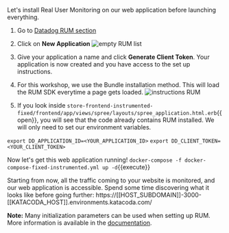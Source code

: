Let's install Real User Monitoring on our web application before launching everything.

1. Go to [Datadog RUM section](https://app.datadoghq.com/rum/list)
   
2. Click on **New Application** ![empty RUM list](https://p-qKFgO2.t2.n0.cdn.getcloudapp.com/items/X6uow11L/Image%202020-07-21%20at%202.28.29%20PM.png?v=edd5cab32231524cbae8aaef4f0079e2)

3. Give your application a name and click **Generate Client Token**. Your application is now created and you have access to the set up instructions.
   
4. For this workshop, we use the Bundle installation method. This will load the RUM SDK everytime a page gets loaded. ![instructions RUM](https://p-qKFgO2.t2.n0.cdn.getcloudapp.com/items/Z4uY0R0R/Image%202020-07-21%20at%202.29.52%20PM.png?v=e9cfcd8697b50d9102e75353a5499a4e)

5. If you look inside `store-frontend-instrumented-fixed/frontend/app/views/spree/layouts/spree_application.html.erb`{{open}}, you will see that the code already contains RUM installed. We will only need to set our environment variables.
   
`export DD_APPLICATION_ID=<YOUR_APPLICATION_ID>`
`export DD_CLIENT_TOKEN=<YOUR_CLIENT_TOKEN>`
   
   
Now let's get this web application running! `docker-compose -f docker-compose-fixed-instrumented.yml up -d`{{execute}}

Starting from now, all the traffic coming to your website is monitored, and our web application is accessible. Spend some time discovering what it looks like before going further: https://[[HOST_SUBDOMAIN]]-3000-[[KATACODA_HOST]].environments.katacoda.com/

**Note:** Many initialization parameters can be used when setting up RUM. More information is available in the [documentation](https://docs.datadoghq.com/real_user_monitoring/installation/?tab=us#initialization-parameters).